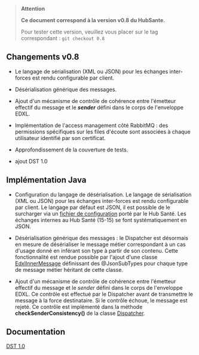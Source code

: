 > **Attention**
>
> **Ce document correspond à la version v0.8 du HubSante.**
>
> Pour tester cette version, veuillez vous placer sur le tag correspondant :
> `git checkout 0.8`

## Changements v0.8
- Le langage de sérialisation (XML ou JSON) pour les échanges inter-forces est rendu configurable par client.

- Désérialisation générique des messages.

- Ajout d'un mécanisme de contrôle de cohérence entre l'émetteur effectif du message et le ***sender*** défini dans le corps de l'enveloppe EDXL.

- Implémentation de l'access management côté RabbitMQ : des permissions spécifiques sur les files d'écoute sont associées à chaque utilisateur identifié par son certificat.

- Approfondissement de la couverture de tests.

- ajout DST 1.0

## Implémentation Java
- Configuration du langage de désérialisation. Le langage de sérialisation (XML ou JSON) pour les échanges inter-forces est rendu configurable par client.
  Le langage par défaut est JSON, il est possible de le surcharger via un [fichier de configuration](../hub/dispatcher/src/main/jib/config/client.preferences.csv) 
  porté par le Hub Santé. Les échanges internes au Hub Santé (15-15) se font systématiquement en JSON.


- Désérialisation générique des messages : le Dispatcher est désormais en mesure de désérialiser le message métier correspondant à un cas d'usage donné
  en inférant son type à partir de son contenu. Cette fonctionnalité est rendue possible par l'ajout d'une classe [EdxlInnerMessage](../models/src/main/java/com/hubsante/model/edxl/EdxlInnerMessage.java) définissant
  des @JsonSubTypes pour chaque type de message métier héritant de cette classe.


- Ajout d'un mécanisme de contrôle de cohérence entre l'émetteur effectif du message et le *sender* défini dans le corps de l'enveloppe EDXL. 
  Ce contrôle est effectué par le Dispatcher avant de transmettre le message à la force destinataire. Si le contrôle échoue, le message est rejeté.
  Ce contrôle est implémenté dans la méthode **checkSenderConsistency()** de la classe [Dispatcher](../hub/dispatcher/src/main/java/com/hubsante/hub/service/Dispatcher.java).

## Documentation
[DST 1.0](/docs/DST/23.05%20DST%20v1.0.0%20-%20Hub%20Santé%20&%20connecteurs.pdf)
